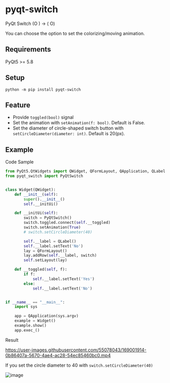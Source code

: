 # pyqt-switch
PyQt Switch (O ) -> ( O)

You can choose the option to set the colorizing/moving animation.

## Requirements
PyQt5 >= 5.8

## Setup
`python -m pip install pyqt-switch`

## Feature
* Provide `toggled(bool)` signal
* Set the animation with `setAnimation(f: bool)`. Default is False.
* Set the diameter of circle-shaped switch button with `setCircleDiameter(diameter: int)`. Default is 20(px).

## Example
Code Sample
```python
from PyQt5.QtWidgets import QWidget, QFormLayout, QApplication, QLabel
from pyqt_switch import PyQtSwitch


class Widget(QWidget):
    def __init__(self):
        super().__init__()
        self.__initUi()

    def __initUi(self):
        switch = PyQtSwitch()
        switch.toggled.connect(self.__toggled)
        switch.setAnimation(True)
        # switch.setCircleDiameter(40)

        self.__label = QLabel()
        self.__label.setText('No')
        lay = QFormLayout()
        lay.addRow(self.__label, switch)
        self.setLayout(lay)

    def __toggled(self, f):
        if f:
            self.__label.setText('Yes')
        else:
            self.__label.setText('No')


if __name__ == "__main__":
    import sys

    app = QApplication(sys.argv)
    example = Widget()
    example.show()
    app.exec_()
```

Result

https://user-images.githubusercontent.com/55078043/169001914-0b86407a-5670-4ae4-ac28-54ec85460bc0.mp4

If you set the circle diameter to 40 with `switch.setCircleDiameter(40)`

![image](https://user-images.githubusercontent.com/55078043/169002295-8717adf8-a1e6-4126-8ef9-42ff8bb3988c.png)








